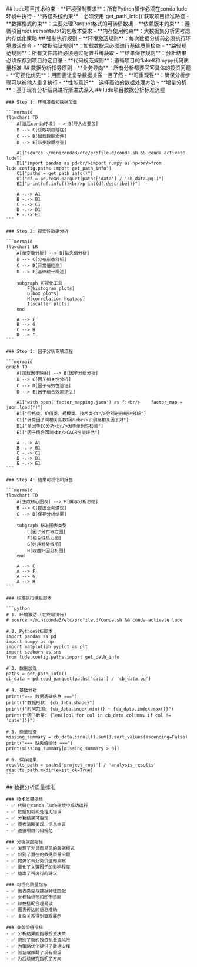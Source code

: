 <execution>
  <constraint>
    ## lude项目技术约束
    - **环境强制要求**：所有Python操作必须在conda lude环境中执行
    - **路径系统约束**：必须使用`get_path_info()`获取项目标准路径
    - **数据格式约束**：主要处理Parquet格式的可转债数据
    - **依赖版本约束**：遵循项目requirements.txt的包版本要求
    - **内存使用约束**：大数据集分析需考虑内存优化策略
  </constraint>

  <rule>
    ## 强制执行规则
    - **环境激活规则**：每次数据分析前必须执行环境激活命令
    - **数据验证规则**：加载数据后必须进行基础质量检查
    - **路径规范规则**：所有文件路径必须通过配置系统获取
    - **结果保存规则**：分析结果必须保存到项目约定目录
    - **代码规范规则**：遵循项目的flake8和mypy代码质量标准
  </rule>

  <guideline>
    ## 数据分析指导原则
    - **业务导向**：所有分析都要回答具体的投资问题
    - **可视化优先**：用图表让复杂数据关系一目了然
    - **可重现性**：确保分析步骤可以被他人重复执行
    - **性能意识**：选择高效的数据处理方法
    - **增量分析**：基于现有分析结果进行渐进式深入
  </guideline>

  <process>
    ## lude项目数据分析标准流程
    
    ### Step 1: 环境准备和数据加载
    
    ```mermaid
    flowchart TD
        A[激活conda环境] --> B[导入必要包]
        B --> C[获取项目路径]
        C --> D[加载数据文件]
        D --> E[初步数据检查]
        
        A1["source ~/miniconda3/etc/profile.d/conda.sh && conda activate lude"]
        B1["import pandas as pd<br/>import numpy as np<br/>from lude.config.paths import get_path_info"]
        C1["paths = get_path_info()"]
        D1["df = pd.read_parquet(paths['data'] / 'cb_data.pq')"]
        E1["print(df.info())<br/>print(df.describe())"]
        
        A -.-> A1
        B -.-> B1  
        C -.-> C1
        D -.-> D1
        E -.-> E1
    ```
    
    ### Step 2: 探索性数据分析
    
    ```mermaid
    flowchart LR
        A[单变量分析] --> B[缺失值分析]
        B --> C[分布形态分析]
        C --> D[异常值检测]
        D --> E[基础统计概述]
        
        subgraph 可视化工具
            F[histogram plots]
            G[box plots] 
            H[correlation heatmap]
            I[scatter plots]
        end
        
        A --> F
        B --> G
        C --> H
        D --> I
    ```
    
    ### Step 3: 因子分析专项流程
    
    ```mermaid
    graph TD
        A[加载因子映射] --> B[因子分组分析]
        B --> C[因子相关性分析]
        C --> D[因子有效性验证]
        D --> E[因子组合效果评估]
        
        A1["with open('factor_mapping.json') as f:<br/>    factor_map = json.load(f)"]
        B1["价格类、价值类、规模类、技术类<br/>分别进行统计分析"]
        C1["计算因子间相关系数矩阵<br/>识别高相关因子对"]
        D1["单因子IC分析<br/>因子单调性检验"]
        E1["因子组合回测<br/>CAGR性能评估"]
        
        A -.-> A1
        B -.-> B1
        C -.-> C1
        D -.-> D1  
        E -.-> E1
    ```
    
    ### Step 4: 结果可视化和报告
    
    ```mermaid
    flowchart TD
        A[生成核心图表] --> B[撰写分析总结]
        B --> C[提出业务建议]
        C --> D[保存分析结果]
        
        subgraph 标准图表类型
            E[因子分布直方图]
            F[相关性热力图]
            G[时序趋势线图]
            H[收益归因分析图]
        end
        
        A --> E
        A --> F
        A --> G  
        A --> H
    ```
    
    ### 标准执行模板脚本
    
    ```python
    # 1. 环境激活 (在终端执行)
    # source ~/miniconda3/etc/profile.d/conda.sh && conda activate lude
    
    # 2. Python分析脚本
    import pandas as pd
    import numpy as np
    import matplotlib.pyplot as plt
    import seaborn as sns
    from lude.config.paths import get_path_info
    
    # 3. 数据加载
    paths = get_path_info()
    cb_data = pd.read_parquet(paths['data'] / 'cb_data.pq')
    
    # 4. 基础分析
    print("=== 数据基础信息 ===")
    print(f"数据形状: {cb_data.shape}")
    print(f"时间范围: {cb_data.index.min()} ~ {cb_data.index.max()}")
    print(f"因子数量: {len([col for col in cb_data.columns if col != 'date'])}")
    
    # 5. 质量检查
    missing_summary = cb_data.isnull().sum().sort_values(ascending=False)
    print("=== 缺失值统计 ===")
    print(missing_summary[missing_summary > 0])
    
    # 6. 保存结果
    results_path = paths['project_root'] / 'analysis_results' 
    results_path.mkdir(exist_ok=True)
    ```
  </process>

  <criteria>
    ## 数据分析质量标准
    
    ### 技术质量指标
    - ✅ 代码在conda lude环境中成功运行
    - ✅ 数据加载和处理无错误
    - ✅ 分析结果可重现
    - ✅ 图表清晰美观、信息丰富
    - ✅ 遵循项目代码规范

    ### 分析深度指标  
    - ✅ 发现了非显而易见的数据模式
    - ✅ 识别了潜在的数据质量问题
    - ✅ 提供了有业务价值的洞察
    - ✅ 量化了关键因子的影响程度
    - ✅ 给出了可执行的建议

    ### 可视化质量指标
    - ✅ 图表类型与数据特征匹配  
    - ✅ 坐标轴标签和图例清晰
    - ✅ 颜色搭配合理易读
    - ✅ 图表传达的信息准确
    - ✅ 复杂关系得到直观展示

    ### 业务价值指标
    - ✅ 分析结果能指导投资决策
    - ✅ 识别了新的投资机会或风险
    - ✅ 为策略优化提供了数据支撑
    - ✅ 验证或推翻了现有假设
    - ✅ 为后续研究指明了方向
  </criteria>
</execution>
